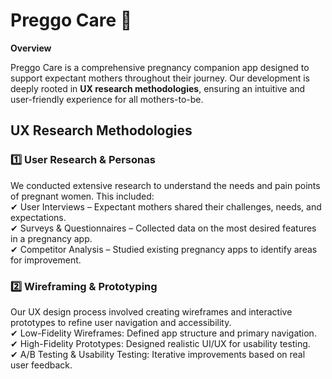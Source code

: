 # Preggo Care 🤰

**Overview**  

Preggo Care is a comprehensive pregnancy companion app designed to support expectant mothers throughout their journey. Our development is deeply rooted in **UX research methodologies**, ensuring an intuitive and user-friendly experience for all mothers-to-be.

## UX Research Methodologies  

### 1️⃣ User Research & Personas  
  We conducted extensive research to understand the needs and pain points of pregnant women. This included:  
✔ User Interviews – Expectant mothers shared their challenges, needs, and expectations.   
✔ Surveys & Questionnaires – Collected data on the most desired features in a pregnancy app.   
✔ Competitor Analysis – Studied existing pregnancy apps to identify areas for improvement.  
    
### 2️⃣ Wireframing & Prototyping  
  Our UX design process involved creating wireframes and interactive prototypes to refine user navigation and accessibility.  
✔ Low-Fidelity Wireframes: Defined app structure and primary navigation.  
✔ High-Fidelity Prototypes: Designed realistic UI/UX for usability testing.  
✔ A/B Testing & Usability Testing: Iterative improvements based on real user feedback.  


